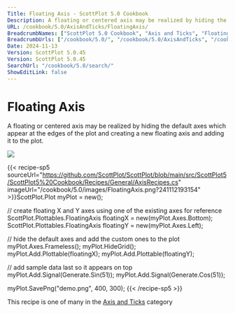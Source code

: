 ```yaml
---
Title: Floating Axis - ScottPlot 5.0 Cookbook
Description: A floating or centered axis may be realized by hiding the default axes which appear at the edges of the plot and creating a new floating axis and adding it to the plot.
URL: /cookbook/5.0/AxisAndTicks/FloatingAxis/
BreadcrumbNames: ["ScottPlot 5.0 Cookbook", "Axis and Ticks", "Floating Axis"]
BreadcrumbUrls: ["/cookbook/5.0/", "/cookbook/5.0/AxisAndTicks", "/cookbook/5.0/AxisAndTicks/FloatingAxis"]
Date: 2024-11-13
Version: ScottPlot 5.0.45
Version: ScottPlot 5.0.45
SearchUrl: "/cookbook/5.0/search/"
ShowEditLink: false
---
```



<div class='d-flex align-items-center mt-5'>
<h1 class='me-2 text-dark my-0 border-0'>Floating Axis</h1>
</div>

A floating or centered axis may be realized by hiding the default axes which appear at the edges of the plot and creating a new floating axis and adding it to the plot.

[![](/cookbook/5.0/images/FloatingAxis.png?241112193154)](/cookbook/5.0/images/FloatingAxis.png?241112193154)

{{< recipe-sp5 sourceUrl="https://github.com/ScottPlot/ScottPlot/blob/main/src/ScottPlot5/ScottPlot5%20Cookbook/Recipes/General/AxisRecipes.cs" imageUrl="/cookbook/5.0/images/FloatingAxis.png?241112193154" >}}ScottPlot.Plot myPlot = new();

// create floating X and Y axes using one of the existing axes for reference
ScottPlot.Plottables.FloatingAxis floatingX = new(myPlot.Axes.Bottom);
ScottPlot.Plottables.FloatingAxis floatingY = new(myPlot.Axes.Left);

// hide the default axes and add the custom ones to the plot
myPlot.Axes.Frameless();
myPlot.HideGrid();
myPlot.Add.Plottable(floatingX);
myPlot.Add.Plottable(floatingY);

// add sample data last so it appears on top
myPlot.Add.Signal(Generate.Sin(51));
myPlot.Add.Signal(Generate.Cos(51));

myPlot.SavePng("demo.png", 400, 300);
{{< /recipe-sp5 >}}

<div class='my-5 text-center'>This recipe is one of many in the <a href='/cookbook/5.0/AxisAndTicks'>Axis and Ticks</a> category</div>


